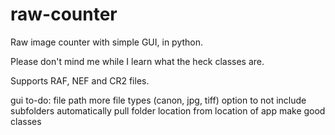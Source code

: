 # raw-counter
Raw image counter with simple GUI, in python.

Please don't mind me while I learn what the heck classes are.

Supports RAF, NEF and CR2 files.


gui to-do:
file path
more file types (canon, jpg, tiff)
option to not include subfolders
automatically pull folder location from location of app
make good classes
